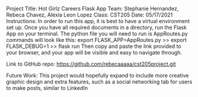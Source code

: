 Project Title: Hot Girlz Careers Flask App
Team: Stephanie Hernandez, Rebeca Chavez, Alexia Leon Lopez
Class: CST205
Date: 05/17/2021
Instructions: In order to run this app, it is best to have a virtual 
environment set up. Once you have all required documents in a directory,
run the Flask App on your terminal. The python file you will need to run is AppRoutes.py
commands will look like this: 
export FLASK_APP=AppRoutes.py >> export FLASK_DEBUG=1 >> flask run
Then copy and paste the link provided to your browser, and your app will be
visible and easy to navigate through. 

Link to GitHub repo: https://github.com/rebecaaaaa/cst205project.git

Future Work: This project would hopefully expand to include more creative graphic design
and extra features, such as a social networking tab for users to make posts, 
similar to LinkedIn
